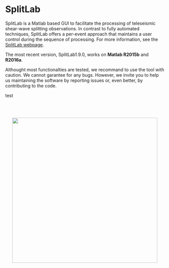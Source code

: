 # SplitLab

SplitLab is a Matlab based GUI to facilitate the processing of teleseismic shear-wave splitting observations. In contrast to fully automated techniques, SplitLab offers a per-event approach that maintains a user control during the sequence of processing. For more information, see the [SplitLab webpage](http://splitting.gm.univ-montp2.fr/).

The most recent version, SplitLab1.9.0, works on **Matlab R2015b** and **R2016a**.

Althought most functionalties are tested, we recommand to use the tool with caution. We cannot garantee for any bugs. However, we invite you to help us maintaining the software by reporting issues or, even better, by contributing to the code.

test

<br> </br>

<p align="center">
  <img src="https://github.com/john-robert/splitlab/blob/master/SplitLab1.9.0/screen.png" align="center" height="460">
</p>

